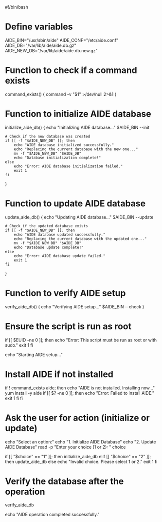 #!/bin/bash

# Define variables
AIDE_BIN="/usr/sbin/aide"
AIDE_CONF="/etc/aide.conf"
AIDE_DB="/var/lib/aide/aide.db.gz"
AIDE_NEW_DB="/var/lib/aide/aide.db.new.gz"

# Function to check if a command exists
command_exists() {
    command -v "$1" >/dev/null 2>&1
}

# Function to initialize AIDE database
initialize_aide_db() {
    echo "Initializing AIDE database..."
    $AIDE_BIN --init

    # Check if the new database was created
    if [[ -f "$AIDE_NEW_DB" ]]; then
        echo "AIDE database initialized successfully."
        echo "Replacing the current database with the new one..."
        mv -f "$AIDE_NEW_DB" "$AIDE_DB"
        echo "Database initialization complete!"
    else
        echo "Error: AIDE database initialization failed."
        exit 1
    fi
}

# Function to update AIDE database
update_aide_db() {
    echo "Updating AIDE database..."
    $AIDE_BIN --update

    # Check if the updated database exists
    if [[ -f "$AIDE_NEW_DB" ]]; then
        echo "AIDE database updated successfully."
        echo "Replacing the current database with the updated one..."
        mv -f "$AIDE_NEW_DB" "$AIDE_DB"
        echo "Database update complete!"
    else
        echo "Error: AIDE database update failed."
        exit 1
    fi
}

# Function to verify AIDE setup
verify_aide_db() {
    echo "Verifying AIDE setup..."
    $AIDE_BIN --check
}

# Ensure the script is run as root
if [[ $EUID -ne 0 ]]; then
    echo "Error: This script must be run as root or with sudo."
    exit 1
fi

echo "Starting AIDE setup..."

# Install AIDE if not installed
if ! command_exists aide; then
    echo "AIDE is not installed. Installing now..."
    yum install -y aide
    if [[ $? -ne 0 ]]; then
        echo "Error: Failed to install AIDE."
        exit 1
    fi
fi

# Ask the user for action (initialize or update)
echo "Select an option:"
echo "1. Initialize AIDE Database"
echo "2. Update AIDE Database"
read -p "Enter your choice (1 or 2): " choice

if [[ "$choice" == "1" ]]; then
    initialize_aide_db
elif [[ "$choice" == "2" ]]; then
    update_aide_db
else
    echo "Invalid choice. Please select 1 or 2."
    exit 1
fi

# Verify the database after the operation
verify_aide_db

echo "AIDE operation completed successfully."
